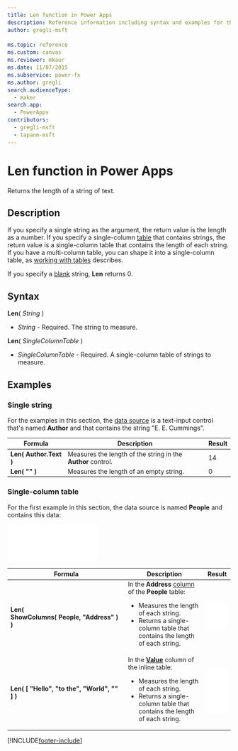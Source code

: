 ```yaml
---
title: Len function in Power Apps
description: Reference information including syntax and examples for the Len function in Power Apps.
author: gregli-msft

ms.topic: reference
ms.custom: canvas
ms.reviewer: mkaur
ms.date: 11/07/2015
ms.subservice: power-fx
ms.author: gregli
search.audienceType:
  - maker
search.app:
  - PowerApps
contributors:
  - gregli-msft
  - tapanm-msft
---
```


# Len function in Power Apps

Returns the length of a string of text.

## Description

If you specify a single string as the argument, the return value is the length as a number. If you specify a single-column [table](/power-apps/maker/canvas-apps/working-with-tables) that contains strings, the return value is a single-column table that contains the length of each string. If you have a multi-column table, you can shape it into a single-column table, as [working with tables](/power-apps/maker/canvas-apps/working-with-tables) describes.

If you specify a [blank](function-isblank-isempty.md) string, **Len** returns 0.

## Syntax

**Len**( _String_ )

- _String_ - Required. The string to measure.

**Len**( _SingleColumnTable_ )

- _SingleColumnTable_ - Required. A single-column table of strings to measure.

## Examples

### Single string

For the examples in this section, the [data source](/power-apps/maker/canvas-apps/working-with-data-sources) is a text-input control that's named **Author** and that contains the string "E. E. Cummings".

| Formula                | Description                                                  | Result |
| ---------------------- | ------------------------------------------------------------ | ------ |
| **Len( Author.Text )** | Measures the length of the string in the **Author** control. | 14     |
| **Len( "" )**          | Measures the length of an empty string.                      | 0      |

### Single-column table

For the first example in this section, the data source is named **People** and contains this data:

![People table.](media/function-len/people-table.png)

| Formula                                                    | Description                                                                                                                                                                                                                                        | Result                                                                   |
| ---------------------------------------------------------- | -------------------------------------------------------------------------------------------------------------------------------------------------------------------------------------------------------------------------------------------------- | ------------------------------------------------------------------------ |
| **Len( ShowColumns(&nbsp;People,&nbsp;"Address"&nbsp;) )** | In the **Address** [column](/power-apps/maker/canvas-apps/working-with-tables#columns) of the **People** table:<br><ul><li>Measures the length of each string.</li><li>Returns a single-column table that contains the length of each string.</li> | ![Len with ShowColumns.](media/function-len/people-table-len.png)        |
| **Len( [ "Hello", "to the", "World", "" ] )**              | In the **[Value](function-value.md)** column of the inline table:<br><ul><li>Measures the length of each string.</li><li>Returns a single-column table that contains the length of each string.</li>                                               | ![Len with text values.](media/function-len/people-table-len-inline.png) |

[!INCLUDE[footer-include](../../includes/footer-banner.md)]
